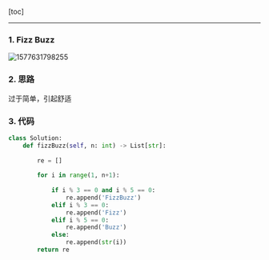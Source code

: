 [toc]

---

### 1. Fizz Buzz

![1577631798255](C:\Users\xutia\AppData\Roaming\Typora\typora-user-images\1577631798255.png)

### 2. 思路

过于简单，引起舒适

### 3. 代码

```python
class Solution:
    def fizzBuzz(self, n: int) -> List[str]:
        
        re = []
        
        for i in range(1, n+1):
            
            if i % 3 == 0 and i % 5 == 0:
                re.append('FizzBuzz')
            elif i % 3 == 0:
                re.append('Fizz')
            elif i % 5 == 0:
                re.append('Buzz')
            else:
                re.append(str(i))
        return re
```

